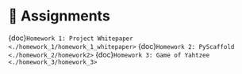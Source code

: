 # 📝 Assignments

{doc}`Homework 1: Project Whitepaper            <./homework_1/homework_1_whitepaper>`
{doc}`Homework 2: PyScaffold                    <./homework_2/homework2>`
{doc}`Homework 3: Game of Yahtzee            <./homework_3/homework_3>`
